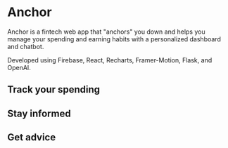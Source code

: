 # Anchor

Anchor is a fintech web app that "anchors" you down and helps you manage your spending and earning habits with a personalized dashboard and chatbot.

Developed using Firebase, React, Recharts, Framer-Motion, Flask, and OpenAI.

## Track your spending
## Stay informed
## Get advice
